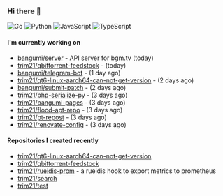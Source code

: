 ### Hi there 👋

![Go](https://img.shields.io/badge/go-%2300ADD8.svg?style=for-the-badge&logo=go&logoColor=white)
![Python](https://img.shields.io/badge/python-3670A0?style=for-the-badge&logo=python&logoColor=ffdd54)
![JavaScript](https://img.shields.io/badge/javascript-%23323330.svg?style=for-the-badge&logo=javascript&logoColor=%23F7DF1E)
![TypeScript](https://img.shields.io/badge/typescript-%23007ACC.svg?style=for-the-badge&logo=typescript&logoColor=white)

#### I'm currently working on

- [bangumi/server](https://github.com/bangumi/server) - API server for bgm.tv (today)
- [trim21/qbittorrent-feedstock](https://github.com/trim21/qbittorrent-feedstock) -  (today)
- [bangumi/telegram-bot](https://github.com/bangumi/telegram-bot) -  (1 day ago)
- [trim21/qt6-linux-aarch64-can-not-get-version](https://github.com/trim21/qt6-linux-aarch64-can-not-get-version) -  (2 days ago)
- [bangumi/submit-patch](https://github.com/bangumi/submit-patch) -  (2 days ago)
- [trim21/php-serialize-py](https://github.com/trim21/php-serialize-py) -  (3 days ago)
- [trim21/bangumi-pages](https://github.com/trim21/bangumi-pages) -  (3 days ago)
- [trim21/flood-apt-repo](https://github.com/trim21/flood-apt-repo) -  (3 days ago)
- [trim21/pt-repost](https://github.com/trim21/pt-repost) -  (3 days ago)
- [trim21/renovate-config](https://github.com/trim21/renovate-config) -  (3 days ago)

#### Repositories I created recently

- [trim21/qt6-linux-aarch64-can-not-get-version](https://github.com/trim21/qt6-linux-aarch64-can-not-get-version)
- [trim21/qbittorrent-feedstock](https://github.com/trim21/qbittorrent-feedstock)
- [trim21/rueidis-prom](https://github.com/trim21/rueidis-prom) - a rueidis hook to export metrics to prometheus
- [trim21/search](https://github.com/trim21/search)
- [trim21/test](https://github.com/trim21/test)
